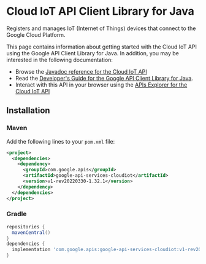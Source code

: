 # Cloud IoT API Client Library for Java

Registers and manages IoT (Internet of Things) devices that connect to the Google Cloud Platform. 

This page contains information about getting started with the Cloud IoT API
using the Google API Client Library for Java. In addition, you may be interested
in the following documentation:

* Browse the [Javadoc reference for the Cloud IoT API][javadoc]
* Read the [Developer's Guide for the Google API Client Library for Java][google-api-client].
* Interact with this API in your browser using the [APIs Explorer for the Cloud IoT API][api-explorer]

## Installation

### Maven

Add the following lines to your `pom.xml` file:

```xml
<project>
  <dependencies>
    <dependency>
      <groupId>com.google.apis</groupId>
      <artifactId>google-api-services-cloudiot</artifactId>
      <version>v1-rev20220330-1.32.1</version>
    </dependency>
  </dependencies>
</project>
```

### Gradle

```gradle
repositories {
  mavenCentral()
}
dependencies {
  implementation 'com.google.apis:google-api-services-cloudiot:v1-rev20220330-1.32.1'
}
```

[javadoc]: https://googleapis.dev/java/google-api-services-cloudiot/latest/index.html
[google-api-client]: https://github.com/googleapis/google-api-java-client/
[api-explorer]: https://developers.google.com/apis-explorer/#p/cloudiot/v1/
